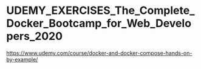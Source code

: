 # UDEMY_EXERCISES_The_Complete_Docker_Bootcamp_for_Web_Developers_2020

https://www.udemy.com/course/docker-and-docker-compose-hands-on-by-example/